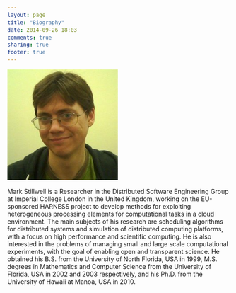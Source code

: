 ```yaml
---
layout: page
title: "Biography"
date: 2014-09-26 18:03
comments: true
sharing: true
footer: true
---
```


![Photo](mark_med.jpg)

Mark Stillwell is a Researcher in the Distributed Software Engineering Group at
Imperial College London in the United Kingdom, working on the EU-sponsored
HARNESS project to develop methods for exploiting heterogeneous processing
elements for computational tasks in a cloud environment. The main subjects of
his research are scheduling algorithms for distributed systems and simulation
of distributed computing platforms, with a focus on high performance and
scientific computing. He is also interested in the problems of managing small
and large scale computational experiments, with the goal of enabling open and
transparent science. He obtained his B.S. from the University of North Florida,
USA in 1999, M.S. degrees in Mathematics and Computer Science from the
University of Florida, USA in 2002 and 2003 respectively, and his Ph.D. from
the University of Hawaii at Manoa, USA in 2010.

